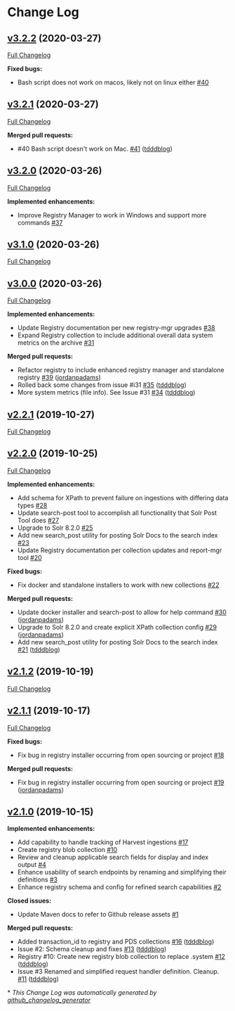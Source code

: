 # Change Log

## [v3.2.2](https://github.com/NASA-PDS-Incubator/registry/tree/v3.2.2) (2020-03-27)
[Full Changelog](https://github.com/NASA-PDS-Incubator/registry/compare/v3.2.1...v3.2.2)

**Fixed bugs:**

- Bash script does not work on macos, likely not on linux either [\#40](https://github.com/NASA-PDS-Incubator/registry/issues/40)

## [v3.2.1](https://github.com/NASA-PDS-Incubator/registry/tree/v3.2.1) (2020-03-27)
[Full Changelog](https://github.com/NASA-PDS-Incubator/registry/compare/v3.2.0...v3.2.1)

**Merged pull requests:**

- \#40 Bash script doesn't work on Mac. [\#41](https://github.com/NASA-PDS-Incubator/registry/pull/41) ([tdddblog](https://github.com/tdddblog))

## [v3.2.0](https://github.com/NASA-PDS-Incubator/registry/tree/v3.2.0) (2020-03-26)
[Full Changelog](https://github.com/NASA-PDS-Incubator/registry/compare/v3.1.0...v3.2.0)

**Implemented enhancements:**

- Improve Registry Manager to work in Windows and support more commands [\#37](https://github.com/NASA-PDS-Incubator/registry/issues/37)

## [v3.1.0](https://github.com/NASA-PDS-Incubator/registry/tree/v3.1.0) (2020-03-26)
[Full Changelog](https://github.com/NASA-PDS-Incubator/registry/compare/v3.0.0...v3.1.0)

## [v3.0.0](https://github.com/NASA-PDS-Incubator/registry/tree/v3.0.0) (2020-03-26)
[Full Changelog](https://github.com/NASA-PDS-Incubator/registry/compare/v2.2.1...v3.0.0)

**Implemented enhancements:**

- Update Registry documentation per new registry-mgr upgrades [\#38](https://github.com/NASA-PDS-Incubator/registry/issues/38)
- Expand Registry collection to include additional overall data system metrics on the archive [\#31](https://github.com/NASA-PDS-Incubator/registry/issues/31)

**Merged pull requests:**

- Refactor registry to include enhanced registry manager and standalone registry [\#39](https://github.com/NASA-PDS-Incubator/registry/pull/39) ([jordanpadams](https://github.com/jordanpadams))
- Rolled back some changes from issue \#i31 [\#35](https://github.com/NASA-PDS-Incubator/registry/pull/35) ([tdddblog](https://github.com/tdddblog))
- More system metrics \(file info\). See Issue \#31 [\#34](https://github.com/NASA-PDS-Incubator/registry/pull/34) ([tdddblog](https://github.com/tdddblog))

## [v2.2.1](https://github.com/NASA-PDS-Incubator/registry/tree/v2.2.1) (2019-10-27)
[Full Changelog](https://github.com/NASA-PDS-Incubator/registry/compare/v2.2.0...v2.2.1)

## [v2.2.0](https://github.com/NASA-PDS-Incubator/registry/tree/v2.2.0) (2019-10-25)
[Full Changelog](https://github.com/NASA-PDS-Incubator/registry/compare/v2.1.2...v2.2.0)

**Implemented enhancements:**

- Add schema for XPath to prevent failure on ingestions with differing data types [\#28](https://github.com/NASA-PDS-Incubator/registry/issues/28)
- Update search-post tool to accomplish all functionality that Solr Post Tool does [\#27](https://github.com/NASA-PDS-Incubator/registry/issues/27)
- Upgrade to Solr 8.2.0 [\#25](https://github.com/NASA-PDS-Incubator/registry/issues/25)
- Add new search\_post utility for posting Solr Docs to the search index [\#23](https://github.com/NASA-PDS-Incubator/registry/issues/23)
- Update Registry documentation per collection updates and report-mgr tool [\#20](https://github.com/NASA-PDS-Incubator/registry/issues/20)

**Fixed bugs:**

- Fix docker and standalone installers to work with new collections [\#22](https://github.com/NASA-PDS-Incubator/registry/issues/22)

**Merged pull requests:**

- Update docker installer and search-post to allow for help command [\#30](https://github.com/NASA-PDS-Incubator/registry/pull/30) ([jordanpadams](https://github.com/jordanpadams))
- Upgrade to Solr 8.2.0 and create explicit XPath collection config [\#29](https://github.com/NASA-PDS-Incubator/registry/pull/29) ([jordanpadams](https://github.com/jordanpadams))
- Add new search\_post utility for posting Solr Docs to the search index [\#21](https://github.com/NASA-PDS-Incubator/registry/pull/21) ([tdddblog](https://github.com/tdddblog))

## [v2.1.2](https://github.com/NASA-PDS-Incubator/registry/tree/v2.1.2) (2019-10-19)
[Full Changelog](https://github.com/NASA-PDS-Incubator/registry/compare/v2.1.1...v2.1.2)

## [v2.1.1](https://github.com/NASA-PDS-Incubator/registry/tree/v2.1.1) (2019-10-17)
[Full Changelog](https://github.com/NASA-PDS-Incubator/registry/compare/v2.1.0...v2.1.1)

**Fixed bugs:**

- Fix bug in registry installer occurring from open sourcing or project [\#18](https://github.com/NASA-PDS-Incubator/registry/issues/18)

**Merged pull requests:**

- Fix bug in registry installer occurring from open sourcing or project [\#19](https://github.com/NASA-PDS-Incubator/registry/pull/19) ([jordanpadams](https://github.com/jordanpadams))

## [v2.1.0](https://github.com/NASA-PDS-Incubator/registry/tree/v2.1.0) (2019-10-15)
**Implemented enhancements:**

- Add capability to handle tracking of Harvest ingestions [\#17](https://github.com/NASA-PDS-Incubator/registry/issues/17)
- Create registry blob collection [\#10](https://github.com/NASA-PDS-Incubator/registry/issues/10)
- Review and cleanup applicable search fields for display and index output [\#4](https://github.com/NASA-PDS-Incubator/registry/issues/4)
- Enhance usability of search endpoints by renaming and simplifying their definitions [\#3](https://github.com/NASA-PDS-Incubator/registry/issues/3)
- Enhance registry schema and config for refined search capabilities [\#2](https://github.com/NASA-PDS-Incubator/registry/issues/2)

**Closed issues:**

- Update Maven docs to refer to Github release assets [\#1](https://github.com/NASA-PDS-Incubator/registry/issues/1)

**Merged pull requests:**

- Added transaction\_id to registry and PDS collections [\#16](https://github.com/NASA-PDS-Incubator/registry/pull/16) ([tdddblog](https://github.com/tdddblog))
- Issue \#2: Schema cleanup and fixes [\#13](https://github.com/NASA-PDS-Incubator/registry/pull/13) ([tdddblog](https://github.com/tdddblog))
- Registry \#10: Create new registry blob collection to replace .system [\#12](https://github.com/NASA-PDS-Incubator/registry/pull/12) ([tdddblog](https://github.com/tdddblog))
- Issue \#3 Renamed and simplified request handler definition. Cleanup. [\#11](https://github.com/NASA-PDS-Incubator/registry/pull/11) ([tdddblog](https://github.com/tdddblog))



\* *This Change Log was automatically generated by [github_changelog_generator](https://github.com/skywinder/Github-Changelog-Generator)*